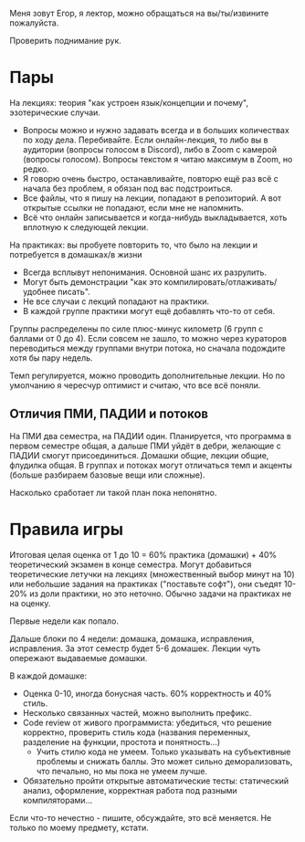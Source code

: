 Меня зовут Егор, я лектор, можно обращаться на вы/ты/извините пожалуйста.

Проверить поднимание рук.

# Пары
На лекциях: теория "как устроен язык/концепции и почему", эзотерические случаи.

* Вопросы можно и нужно задавать всегда и в больших количествах по ходу дела. Перебивайте.
  Если онлайн-лекция, то либо вы в аудитории (вопросы голосом в Discord), либо в Zoom с камерой (вопросы голосом).
  Вопросы текстом я читаю максимум в Zoom, но редко.
* Я говорю очень быстро, останавливайте, повторю ещё раз всё с начала без проблем, я обязан под вас подстроиться.
* Все файлы, что я пишу на лекции, попадают в репозиторий. А вот открытые ссылки не попадают, если мне не напомнить.
* Всё что онлайн записывается и когда-нибудь выкладывается, хоть вплотную к следующей лекции.

На практиках: вы пробуете повторить то, что было на лекции и потребуется в домашках/в жизни

* Всегда всплывут непонимания. Основной шанс их разрулить.
* Могут быть демонстрации "как это компилировать/отлаживать/удобнее писать".
* Не все случаи с лекций попадают на практики.
* В каждой группе практики могут ещё добавлять что-то от себя.

Группы распределены по силе плюс-минус километр (6 групп с баллами от 0 до 4).
Если совсем не зашло, то можно через кураторов переводиться между группами внутри потока, но сначала подождите хотя бы пару недель.

Темп регулируется, можно проводить дополнительные лекции.
Но по умолчанию я чересчур оптимист и считаю, что все всё поняли.

## Отличия ПМИ, ПАДИИ и потоков
На ПМИ два семестра, на ПАДИИ один.
Планируется, что программа в первом семестре общая, а дальше ПМИ уйдёт в дебри, желающие с ПАДИИ смогут присоединиться.
Домашки общие, лекции общие, флудилка общая.
В группах и потоках могут отличаться темп и акценты (больше разбираем базовые вещи или сложные).

Насколько сработает ли такой план пока непонятно.

# Правила игры
Итоговая целая оценка от 1 до 10 = 60% практика (домашки) + 40% теоретический экзамен в конце семестра.
Могут добавиться теоретические летучки на лекциях (множественный выбор минут на 10) или небольшие задания на практиках ("поставьте софт"), они съедят 10-20% из доли практики, но это неточно.
Обычно задачи на практиках не на оценку.

Первые недели как попало.

Дальше блоки по 4 недели: домашка, домашка, исправления, исправления.
За этот семестр будет 5-6 домашек.
Лекции чуть опережают выдаваемые домашки.

В каждой домашке:

* Оценка 0-10, иногда бонусная часть. 60% корректность и 40% стиль.
* Несколько связанных частей, можно выполнить префикс.
* Code review от живого программиста: убедиться, что решение корректно, проверить стиль кода (названия переменных, разделение на функции, простота и понятность...)
    * Учить стилю кода не умеем. Только указывать на субъективные проблемы и снижать баллы. Это может сильно деморализовать, что печально, но мы пока не умеем лучше.
* Обязательно пройти открытые автоматические тесты: статический анализ, оформление, корректная работа под разными компиляторами...

Если что-то нечестно - пишите, обсуждайте, это всё меняется.
Не только по моему предмету, кстати.
